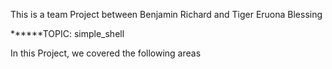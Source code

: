 This is a team Project between Benjamin Richard and Tiger Eruona Blessing

******TOPIC: simple_shell


In this Project, we covered the following areas

